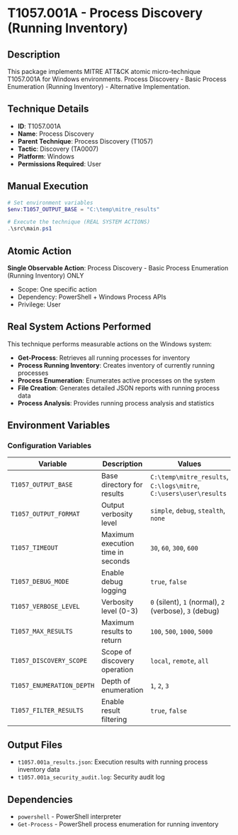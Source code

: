 # T1057.001A - Process Discovery (Running Inventory)

## Description
This package implements MITRE ATT&CK atomic micro-technique T1057.001A for Windows environments. Process Discovery - Basic Process Enumeration (Running Inventory) - Alternative Implementation.

## Technique Details
- **ID**: T1057.001A
- **Name**: Process Discovery
- **Parent Technique**: Process Discovery (T1057)
- **Tactic**: Discovery (TA0007)
- **Platform**: Windows
- **Permissions Required**: User

## Manual Execution
```powershell
# Set environment variables
$env:T1057_OUTPUT_BASE = "C:\temp\mitre_results"

# Execute the technique (REAL SYSTEM ACTIONS)
.\src\main.ps1
```

## Atomic Action
**Single Observable Action**: Process Discovery - Basic Process Enumeration (Running Inventory) ONLY
- Scope: One specific action
- Dependency: PowerShell + Windows Process APIs
- Privilege: User

## Real System Actions Performed
This technique performs measurable actions on the Windows system:
- **Get-Process**: Retrieves all running processes for inventory
- **Process Running Inventory**: Creates inventory of currently running processes
- **Process Enumeration**: Enumerates active processes on the system
- **File Creation**: Generates detailed JSON reports with running process data
- **Process Analysis**: Provides running process analysis and statistics

## Environment Variables

### Configuration Variables
| Variable | Description | Values | Default | Required |
|----------|-------------|---------|---------|----------|
| `T1057_OUTPUT_BASE` | Base directory for results | `C:\temp\mitre_results`, `C:\logs\mitre`, `C:\users\user\results` | `C:\temp\mitre_results` | Yes |
| `T1057_OUTPUT_FORMAT` | Output verbosity level | `simple`, `debug`, `stealth`, `none` | `simple` | No |
| `T1057_TIMEOUT` | Maximum execution time in seconds | `30`, `60`, `300`, `600` | `300` | No |
| `T1057_DEBUG_MODE` | Enable debug logging | `true`, `false` | `false` | No |
| `T1057_VERBOSE_LEVEL` | Verbosity level (0-3) | `0` (silent), `1` (normal), `2` (verbose), `3` (debug) | `1` | No |
| `T1057_MAX_RESULTS` | Maximum results to return | `100`, `500`, `1000`, `5000` | `1000` | No |
| `T1057_DISCOVERY_SCOPE` | Scope of discovery operation | `local`, `remote`, `all` | `local` | No |
| `T1057_ENUMERATION_DEPTH` | Depth of enumeration | `1`, `2`, `3` | `1` | No |
| `T1057_FILTER_RESULTS` | Enable result filtering | `true`, `false` | `false` | No |

## Output Files
- `t1057.001a_results.json`: Execution results with running process inventory data
- `t1057.001a_security_audit.log`: Security audit log

## Dependencies
- `powershell` - PowerShell interpreter
- `Get-Process` - PowerShell process enumeration for running inventory
